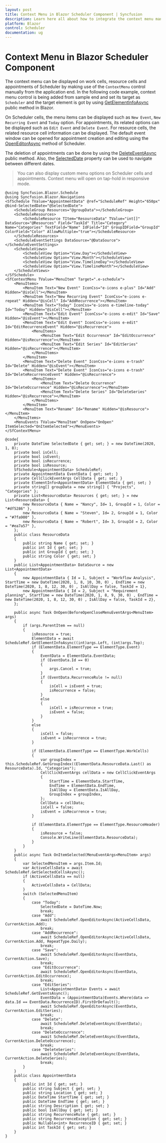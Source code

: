 ```yaml
---
layout: post
title: Context Menu in Blazor Scheduler Component | Syncfusion
description: Learn here all about how to integrate the context menu manually to a Syncfusion Blazor Scheduler component and use it with required options.
platform: Blazor
control: Scheduler
documentation: ug
---
```


# Context Menu in Blazor Scheduler Component

The context menu can be displayed on work cells, resource cells and appointments of Scheduler by making use of the `ContextMenu` control manually from the application end. In the following code example, context menu control is being added from sample end and set its target as `Scheduler` and the target element is got by using [GetElementInfoAsync](https://help.syncfusion.com/cr/blazor/Syncfusion.Blazor.Schedule.SfSchedule-1.html#Syncfusion_Blazor_Schedule_SfSchedule_1_GetElementInfoAsync_System_Int32_System_Int32_) public method in Blazor.

On Scheduler cells, the menu items can be displayed such as `New Event`, `New Recurring Event` and `Today` option. For appointments, its related options can be displayed such as `Edit Event` and `Delete Event`. For resource cells, the related resource cell information can be displayed. The default event window can be opened for appointment creation and editing using the [OpenEditorAsync](https://help.syncfusion.com/cr/blazor/Syncfusion.Blazor.Schedule.SfSchedule-1.html#Syncfusion_Blazor_Schedule_SfSchedule_1_OpenEditorAsync__0_Syncfusion_Blazor_Schedule_CurrentAction_) method of Scheduler.

The deletion of appointments can be done by using the [DeleteEventAsync](https://help.syncfusion.com/cr/blazor/Syncfusion.Blazor.Schedule.SfSchedule-1.html#Syncfusion_Blazor_Schedule_SfSchedule_1_DeleteEventAsync__1___0_System_Nullable_Syncfusion_Blazor_Schedule_CurrentAction__) public method. Also, the [SelectedDate](https://help.syncfusion.com/cr/blazor/Syncfusion.Blazor.Schedule.SfSchedule-1.html#Syncfusion_Blazor_Schedule_SfSchedule_1_SelectedDate) property can be used to navigate between different dates.

> You can also display custom menu options on Scheduler cells and appointments. Context menu will open on tap-hold in responsive mode.

```cshtml
@using Syncfusion.Blazor.Schedule
@using Syncfusion.Blazor.Navigations
<SfSchedule TValue="AppointmentData" @ref="ScheduleRef" Height="650px" @bind-SelectedDate="@SelectedDate">
    <ScheduleGroup Resources="@groupData"></ScheduleGroup>
    <ScheduleResources>
        <ScheduleResource TItem="ResourceData" TValue="int[]" DataSource="@Resources" Field="TaskId" Title="Category" Name="Categories" TextField="Name" IdField="Id" GroupIDField="GroupId" ColorField="Color" AllowMultiple="true"></ScheduleResource>
    </ScheduleResources>
    <ScheduleEventSettings DataSource="@DataSource"></ScheduleEventSettings>
    <ScheduleViews>
        <ScheduleView Option="View.Day"></ScheduleView>
        <ScheduleView Option="View.Month"></ScheduleView>
        <ScheduleView Option="View.TimelineDay"></ScheduleView>
        <ScheduleView Option="View.TimelineMonth"></ScheduleView>
    </ScheduleViews>
</SfSchedule>
<SfContextMenu TValue="MenuItem" Target=".e-schedule">
    <MenuItems>
        <MenuItem Text="New Event" IconCss="e-icons e-plus" Id="Add" Hidden="@isCell"></MenuItem>
        <MenuItem Text="New Recurring Event" IconCss="e-icons e-repeat" Hidden="@isCell" Id="AddRecurrence"></MenuItem>
        <MenuItem Text="Today" IconCss="e-icons e-timeline-today" Id="Today" Hidden="@isCell"></MenuItem>
        <MenuItem Text="Edit Event" IconCss="e-icons e-edit" Id="Save" Hidden="@isEvent"></MenuItem>
        <MenuItem Text="Edit Event" IconCss="e-icons e-edit" Id="EditRecurrenceEvent" Hidden="@isRecurrence">
            <MenuItems>
                <MenuItem Text="Edit Occurrence" Id="EditOccurrence" Hidden="@isRecurrence"></MenuItem>
                <MenuItem Text="Edit Series" Id="EditSeries" Hidden="@isRecurrence"></MenuItem>
            </MenuItems>
        </MenuItem>
        <MenuItem Text="Delete Event" IconCss="e-icons e-trash" Id="Delete" Hidden="@isEvent"></MenuItem>
        <MenuItem Text="Delete Event" IconCss="e-icons e-trash" Id="DeleteRecurrenceEvent" Hidden="@isRecurrence">
            <MenuItems>
                <MenuItem Text="Delete Occurrence" Id="DeleteOccurrence" Hidden="@isRecurrence"></MenuItem>
                <MenuItem Text="Delete Series" Id="DeleteSeries" Hidden="@isRecurrence"></MenuItem>
            </MenuItems>
        </MenuItem>
        <MenuItem Text="Rename" Id="Rename" Hidden="@isResource"></MenuItem>
    </MenuItems>
    <MenuEvents TValue="MenuItem" OnOpen="OnOpen" ItemSelected="OnItemSelected"></MenuEvents>
</SfContextMenu>

@code{
    private DateTime SelectedDate { get; set; } = new DateTime(2020, 1, 8);
    private bool isCell;
    private bool isEvent;
    private bool isRecurrence;
    private bool isResource;
    SfSchedule<AppointmentData> ScheduleRef;
    private AppointmentData EventData { get; set; }
    private CellClickEventArgs CellData { get; set; }
    private ElementInfo<AppointmentData> ElementData { get; set; }
    private string[] groupData = new string[] { "Projects", "Categories" };
    private List<ResourceData> Resources { get; set; } = new List<ResourceData> {
        new ResourceData { Name = "Nancy", Id= 1, GroupId = 1, Color = "#df5286" },
        new ResourceData { Name = "Steven", Id= 2, GroupId = 1, Color = "#7fa900" },
        new ResourceData { Name = "Robert", Id= 3, GroupId = 2, Color = "#ea7a57" }, 
    };
    public class ResourceData
    {
        public string Name { get; set; }
        public int Id { get; set; }
        public int GroupId { get; set; }
        public string Color { get; set; }
    }
    public List<AppointmentData> DataSource = new List<AppointmentData>
    {
        new AppointmentData { Id = 1, Subject = "Workflow Analysis", StartTime = new DateTime(2020, 1, 8, 10, 30, 0) , EndTime = new DateTime(2020, 1, 8, 12, 30, 0) , IsAllDay = false, TaskId = 1},
        new AppointmentData { Id = 2, Subject = "Requirement planning", StartTime = new DateTime(2020, 1, 8, 9, 30, 0) , EndTime = new DateTime(2020, 1, 8, 12, 30, 0) , IsAllDay = false, TaskId = 2},
    };

    public async Task OnOpen(BeforeOpenCloseMenuEventArgs<MenuItem> args)
    {
        if (args.ParentItem == null)
        {
            isResource = true;
            ElementData = await ScheduleRef.GetElementInfoAsync((int)args.Left, (int)args.Top);
            if (ElementData.ElementType == ElementType.Event)
            {
                EventData = ElementData.EventData;
                if (EventData.Id == 0)
                {
                    args.Cancel = true;
                }
                if (EventData.RecurrenceRule != null)
                {
                    isCell = isEvent = true;
                    isRecurrence = false;
                }
                else
                {
                    isCell = isRecurrence = true;
                    isEvent = false;
                }
            }
            else
            {
                isCell = false;
                isEvent = isRecurrence = true;
            }

            if (ElementData.ElementType == ElementType.WorkCells)
            {
                var groupIndex = this.ScheduleRef.GetGroupIndex((ElementData.ResourceData.Last() as ResourceData).Id, "Categories");
                CellClickEventArgs cellData = new CellClickEventArgs
                {
                    StartTime = ElementData.StartTime,
                    EndTime = ElementData.EndTime,
                    IsAllDay = ElementData.IsAllDay,
                    GroupIndex = groupIndex,
                };
                CellData = cellData;
                isCell = false;
                isEvent = isRecurrence = true;
            }

            if (ElementData.ElementType == ElementType.ResourceHeader)
            {
                isResource = false;
                Console.WriteLine(ElementData.ResourceData);
            }
        }
    }
    public async Task OnItemSelected(MenuEventArgs<MenuItem> args)
    {
        var SelectedMenuItem = args.Item.Id;
        var ActiveCellsData = await ScheduleRef.GetSelectedCellsAsync();
        if (ActiveCellsData == null)
        {
            ActiveCellsData = CellData;
        }
        switch (SelectedMenuItem)
        {
            case "Today":
                SelectedDate = DateTime.Now;
                break;
            case "Add":
                await ScheduleRef.OpenEditorAsync(ActiveCellsData, CurrentAction.Add);
                break;
            case "AddRecurrence":
                await ScheduleRef.OpenEditorAsync(ActiveCellsData, CurrentAction.Add, RepeatType.Daily);
                break;
            case "Save":
                await ScheduleRef.OpenEditorAsync(EventData, CurrentAction.Save);
                break;
            case "EditOccurrence":
                await ScheduleRef.OpenEditorAsync(EventData, CurrentAction.EditOccurrence);
                break;
            case "EditSeries":
                List<AppointmentData> Events = await ScheduleRef.GetEventsAsync();
                EventData = (AppointmentData)Events.Where(data => data.Id == EventData.RecurrenceID).FirstOrDefault();
                await ScheduleRef.OpenEditorAsync(EventData, CurrentAction.EditSeries);
                break;
            case "Delete":
                await ScheduleRef.DeleteEventAsync(EventData);
                break;
            case "DeleteOccurrence":
                await ScheduleRef.DeleteEventAsync(EventData, CurrentAction.DeleteOccurrence);
                break;
            case "DeleteSeries":
                await ScheduleRef.DeleteEventAsync(EventData, CurrentAction.DeleteSeries);
                break;
        }
    }
    public class AppointmentData
    {
        public int Id { get; set; }
        public string Subject { get; set; }
        public string Location { get; set; }
        public DateTime StartTime { get; set; }
        public DateTime EndTime { get; set; }
        public string Description { get; set; }
        public bool IsAllDay { get; set; }
        public string RecurrenceRule { get; set; }
        public string RecurrenceException { get; set; }
        public Nullable<int> RecurrenceID { get; set; }
        public int TaskId { get; set; }
    }
}

```
